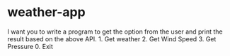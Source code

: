 # weather-app
I want you to write a program to get the option from the user and print the result based on the above API. 1. Get weather 2. Get Wind Speed 3. Get Pressure 0. Exit
